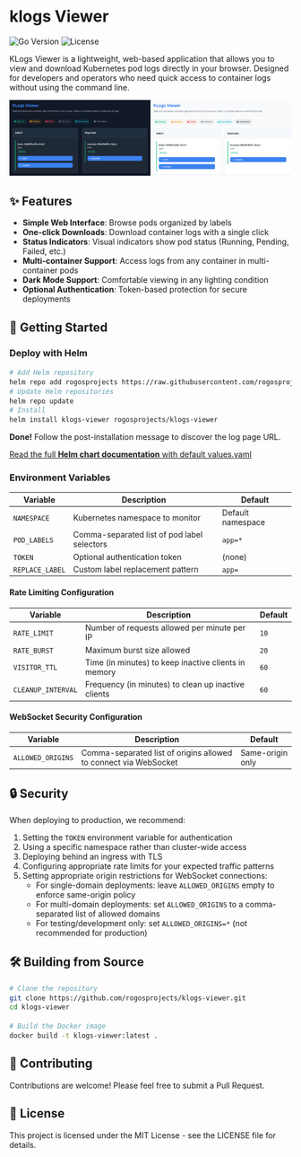 # klogs Viewer

![Go Version](https://img.shields.io/badge/golang-1.23+-blue)
![License](https://img.shields.io/badge/license-MIT-orange)

KLogs Viewer is a lightweight, web-based application that allows you to view and download Kubernetes pod logs directly in your browser. Designed for developers and operators who need quick access to container logs without using the command line.

![](./doc/screen.png)

## ✨ Features

- **Simple Web Interface**: Browse pods organized by labels
- **One-click Downloads**: Download container logs with a single click
- **Status Indicators**: Visual indicators show pod status (Running, Pending, Failed, etc.)
- **Multi-container Support**: Access logs from any container in multi-container pods
- **Dark Mode Support**: Comfortable viewing in any lighting condition
- **Optional Authentication**: Token-based protection for secure deployments

## 🚀 Getting Started

### Deploy with Helm
```bash
# Add Helm repository
helm repo add rogosprojects https://raw.githubusercontent.com/rogosprojects/helm/master
# Update Helm repositories
helm repo update
# Install
helm install klogs-viewer rogosprojects/klogs-viewer
```
**Done!** Follow the post-installation message to discover the log page URL.

[Read the full **Helm chart documentation** with default values.yaml](https://github.com/rogosprojects/helm/tree/master/klogs-viewer)

### Environment Variables

| Variable | Description | Default |
|----------|-------------|---------|
| `NAMESPACE` | Kubernetes namespace to monitor | Default namespace |
| `POD_LABELS` | Comma-separated list of pod label selectors | `app=*` |
| `TOKEN` | Optional authentication token | (none) |
| `REPLACE_LABEL` | Custom label replacement pattern | `app=` |

#### Rate Limiting Configuration

| Variable | Description | Default |
|----------|-------------|---------|
| `RATE_LIMIT` | Number of requests allowed per minute per IP | `10` |
| `RATE_BURST` | Maximum burst size allowed | `20` |
| `VISITOR_TTL` | Time (in minutes) to keep inactive clients in memory | `60` |
| `CLEANUP_INTERVAL` | Frequency (in minutes) to clean up inactive clients | `60` |

#### WebSocket Security Configuration

| Variable | Description | Default |
|----------|-------------|---------|
| `ALLOWED_ORIGINS` | Comma-separated list of origins allowed to connect via WebSocket | Same-origin only |

## 🔒 Security

When deploying to production, we recommend:

1. Setting the `TOKEN` environment variable for authentication
2. Using a specific namespace rather than cluster-wide access
3. Deploying behind an ingress with TLS
4. Configuring appropriate rate limits for your expected traffic patterns
5. Setting appropriate origin restrictions for WebSocket connections:
   - For single-domain deployments: leave `ALLOWED_ORIGINS` empty to enforce same-origin policy
   - For multi-domain deployments: set `ALLOWED_ORIGINS` to a comma-separated list of allowed domains
   - For testing/development only: set `ALLOWED_ORIGINS=*` (not recommended for production)


## 🛠️ Building from Source

```bash
# Clone the repository
git clone https://github.com/rogosprojects/klogs-viewer.git
cd klogs-viewer

# Build the Docker image
docker build -t klogs-viewer:latest .

```

## 🤝 Contributing

Contributions are welcome! Please feel free to submit a Pull Request.

## 📄 License

This project is licensed under the MIT License - see the LICENSE file for details.
